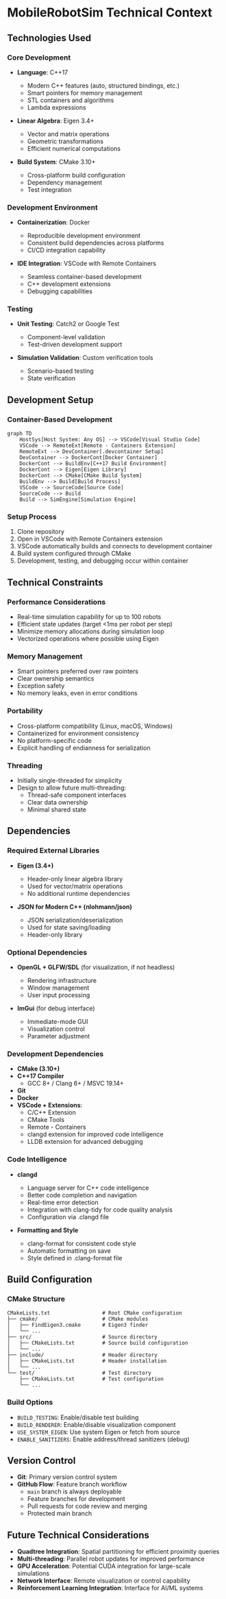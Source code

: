 # MobileRobotSim Technical Context

## Technologies Used

### Core Development
- **Language**: C++17
  - Modern C++ features (auto, structured bindings, etc.)
  - Smart pointers for memory management
  - STL containers and algorithms
  - Lambda expressions

- **Linear Algebra**: Eigen 3.4+
  - Vector and matrix operations
  - Geometric transformations
  - Efficient numerical computations

- **Build System**: CMake 3.10+
  - Cross-platform build configuration
  - Dependency management
  - Test integration

### Development Environment
- **Containerization**: Docker
  - Reproducible development environment
  - Consistent build dependencies across platforms
  - CI/CD integration capability

- **IDE Integration**: VSCode with Remote Containers
  - Seamless container-based development
  - C++ development extensions
  - Debugging capabilities

### Testing
- **Unit Testing**: Catch2 or Google Test
  - Component-level validation
  - Test-driven development support

- **Simulation Validation**: Custom verification tools
  - Scenario-based testing
  - State verification

## Development Setup

### Container-Based Development
```mermaid
graph TD
    HostSys[Host System: Any OS] --> VSCode[Visual Studio Code]
    VSCode --> RemoteExt[Remote - Containers Extension]
    RemoteExt --> DevContainer[.devcontainer Setup]
    DevContainer --> DockerCont[Docker Container]
    DockerCont --> BuildEnv[C++17 Build Environment]
    DockerCont --> Eigen[Eigen Library]
    DockerCont --> CMake[CMake Build System]
    BuildEnv --> Build[Build Process]
    VSCode --> SourceCode[Source Code]
    SourceCode --> Build
    Build --> SimEngine[Simulation Engine]
```

### Setup Process
1. Clone repository
2. Open in VSCode with Remote Containers extension
3. VSCode automatically builds and connects to development container
4. Build system configured through CMake
5. Development, testing, and debugging occur within container

## Technical Constraints

### Performance Considerations
- Real-time simulation capability for up to 100 robots
- Efficient state updates (target <1ms per robot per step)
- Minimize memory allocations during simulation loop
- Vectorized operations where possible using Eigen

### Memory Management
- Smart pointers preferred over raw pointers
- Clear ownership semantics
- Exception safety
- No memory leaks, even in error conditions

### Portability
- Cross-platform compatibility (Linux, macOS, Windows)
- Containerized for environment consistency
- No platform-specific code
- Explicit handling of endianness for serialization

### Threading
- Initially single-threaded for simplicity
- Design to allow future multi-threading:
  - Thread-safe component interfaces
  - Clear data ownership
  - Minimal shared state

## Dependencies

### Required External Libraries
- **Eigen (3.4+)**
  - Header-only linear algebra library
  - Used for vector/matrix operations
  - No additional runtime dependencies

- **JSON for Modern C++ (nlohmann/json)**
  - JSON serialization/deserialization
  - Used for state saving/loading
  - Header-only library

### Optional Dependencies
- **OpenGL + GLFW/SDL** (for visualization, if not headless)
  - Rendering infrastructure
  - Window management
  - User input processing

- **ImGui** (for debug interface)
  - Immediate-mode GUI
  - Visualization control
  - Parameter adjustment

### Development Dependencies
- **CMake (3.10+)**
- **C++17 Compiler**
  - GCC 8+ / Clang 6+ / MSVC 19.14+
- **Git**
- **Docker**
- **VSCode + Extensions**:
  - C/C++ Extension
  - CMake Tools
  - Remote - Containers
  - clangd extension for improved code intelligence
  - LLDB extension for advanced debugging

### Code Intelligence
- **clangd**
  - Language server for C++ code intelligence
  - Better code completion and navigation
  - Real-time error detection
  - Integration with clang-tidy for code quality analysis
  - Configuration via .clangd file

- **Formatting and Style**
  - clang-format for consistent code style
  - Automatic formatting on save
  - Style defined in .clang-format file

## Build Configuration

### CMake Structure
```
CMakeLists.txt                 # Root CMake configuration
├── cmake/                     # CMake modules
│   ├── FindEigen3.cmake       # Eigen3 finder
│   └── ...
├── src/                       # Source directory
│   ├── CMakeLists.txt         # Source build configuration
│   └── ...
├── include/                   # Header directory
│   ├── CMakeLists.txt         # Header installation
│   └── ...
└── test/                      # Test directory
    ├── CMakeLists.txt         # Test configuration
    └── ...
```

### Build Options
- `BUILD_TESTING`: Enable/disable test building
- `BUILD_RENDERER`: Enable/disable visualization component
- `USE_SYSTEM_EIGEN`: Use system Eigen or fetch from source
- `ENABLE_SANITIZERS`: Enable address/thread sanitizers (debug)

## Version Control

- **Git**: Primary version control system
- **GitHub Flow**: Feature branch workflow
  - `main` branch is always deployable
  - Feature branches for development
  - Pull requests for code review and merging
  - Protected main branch

## Future Technical Considerations

- **Quadtree Integration**: Spatial partitioning for efficient proximity queries
- **Multi-threading**: Parallel robot updates for improved performance
- **GPU Acceleration**: Potential CUDA integration for large-scale simulations
- **Network Interface**: Remote visualization or control capability
- **Reinforcement Learning Integration**: Interface for AI/ML systems
